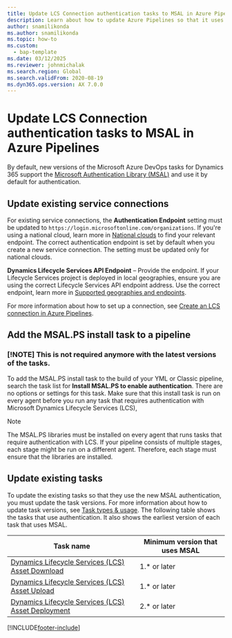 ```yaml
---
title: Update LCS Connection authentication tasks to MSAL in Azure Pipelines
description: Learn about how to update Azure Pipelines so that it uses the Microsoft Authentication Library (MSAL) for authentication.
author: snamilikonda
ms.author: snamilikonda
ms.topic: how-to
ms.custom: 
  - bap-template
ms.date: 03/12/2025
ms.reviewer: johnmichalak
ms.search.region: Global
ms.search.validFrom: 2020-08-19
ms.dyn365.ops.version: AX 7.0.0
---
```


# Update LCS Connection authentication tasks to MSAL in Azure Pipelines

By default, new versions of the Microsoft Azure DevOps tasks for Dynamics 365 support the [Microsoft Authentication Library (MSAL)](/azure/active-directory/develop/msal-overview#languages-and-frameworks) and use it by default for authentication.

## Update existing service connections

For existing service connections, the **Authentication Endpoint** setting must be updated to `https://login.microsoftonline.com/organizations`. If you're using a national cloud, learn more in [National clouds](/azure/active-directory/develop/authentication-national-cloud) to find your relevant endpoint. The correct authentication endpoint is set by default when you create a new service connection. The setting must be updated only for national clouds.

**Dynamics Lifecycle Services API Endpoint** – Provide the endpoint. If your Lifecycle Services project is deployed in local geographies, ensure you are using the correct Lifecycle Services API endpoint address. Use the correct endpoint, learn more in [Supported geographies and endpoints](../deployment/deployment-options-geo.md#supported-geographies-and-endpoints).

For more information about how to set up a connection, see [Create an LCS connection in Azure Pipelines](pipeline-lcs-connection.md).

## Add the MSAL.PS install task to a pipeline

### [!NOTE] This is not required anymore with the latest versions of the tasks.

To add the MSAL.PS install task to the build of your YML or Classic pipeline, search the task list for **Install MSAL.PS to enable authentication**. There are no options or settings for this task. Make sure that this install task is run on every agent before you run any task that requires authentication with Microsoft Dynamics Lifecycle Services (LCS),

> [!NOTE]
> The MSAL.PS libraries must be installed on every agent that runs tasks that require authentication with LCS. If your pipeline consists of multiple stages, each stage might be run on a different agent. Therefore, each stage must ensure that the libraries are installed.

## Update existing tasks

To update the existing tasks so that they use the new MSAL authentication, you must update the task versions. For more information about how to update task versions, see [Task types & usage](/azure/devops/pipelines/process/tasks). The following table shows the tasks that use authentication. It also shows the earliest version of each task that uses MSAL.

| Task name | Minimum version that uses MSAL |
| --- | --- |
| [Dynamics Lifecycle Services (LCS) Asset Download](pipeline-asset-download.md) | 1.\* or later |
| [Dynamics Lifecycle Services (LCS) Asset Upload](pipeline-asset-upload.md) | 1.\* or later |
| [Dynamics Lifecycle Services (LCS) Asset Deployment](pipeline-deploy-asset.md) | 2.\* or later |


[!INCLUDE[footer-include](../../../includes/footer-banner.md)]
